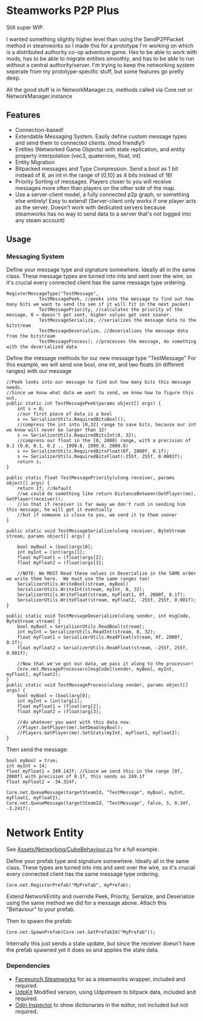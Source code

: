 # Steamworks P2P Plus

Still super WIP.

I wanted something slightly higher level than using the SendP2PPacket method in steamworks so I made this for a prototype I'm working on which is a distributed authority co-op adventure game. Has to be able to work with mods, has to be able to migrate entities smoothly, and has to be able to run without a central authority/server.  I'm trying to keep the networking system seperate from my prototype-specific stuff, but some features go pretty deep. 

All the good stuff is in NetworkManager.cs, methods called via Core.net or NetworkManager.instance

## Features
- Connection-based!
- Extendable Messaging System. Easily define custom message types and send them to connected clients. (mod friendly!)
- Entities (Networked Game Objects) with state replication, and entity property interpolation (vec3, quaternion, float, int)
- Entity Migration
- Bitpacked messages and Type Compression. Send a bool as 1 bit instead of 8, an int in the range of [0,10] as 4 bits instead of 16!
- Priority Sorting of messages. Players closer to you will receive messages more often than players on the other side of the map.
- Use a server-client model, a fully connected p2p graph, or something else entirely! Easy to extend! (Server-client only works if one player acts as the server. Doesn't work with dedicated servers because steamworks has no way to send data to a server that's not logged into any steam account)


## Usage
### Messaging System
Define your message type and signature somewhere. Ideally all in the same class. These message types are turned into ints and sent over the wire, so it's crucial every connected client has the same message type ordering.
```
RegisterMessageType("TestMessage",
            TestMessagePeek, //peeks into the message to find out how many bits we want to send (to see if it will fit in the next packet)
            TestMessagePriority, //calculates the priority of the message, 0 = doesn't get sent, higher values get sent sooner.
            TestMessageSerialize, //serializes the message data to the bitstream
            TestMessageDeserialize, //deserializes the message data from the bitstream
            TestMessageProcess); //processes the message, do something with the deserialized data
````

Define the message methods for our new message type "TestMessage"
For this example, we will send one bool, one int, and two floats (in different ranges) with our message
```
//Peek looks into our message to find out how many bits this message needs.
//Since we know what data we want to send, we know how to figure this out.
public static int TestMessagePeek(params object[] args) {
    int s = 0;
    //our first piece of data is a bool
    s += SerializerUtils.RequiredBitsBool();
    //compress the int into [0,32] range to save bits, because our int we know will never be larger than 32!
    s += SerializerUtils.RequiredBitsInt(0, 32); 
    //compress our float in the [0, 2000] range, with a precision of 0.1 (0.0, 0.1, 0.2 .. 1999.8, 1999.9, 2000.0)
    s += SerializerUtils.RequiredBitsFloat(0f, 2000f, 0.1f);
    s += SerializerUtils.RequiredBitsFloat(-255f, 255f, 0.0001f);
    return s;
}

public static float TestMessagePriority(ulong receiver, params object[] args) {
    return 1f; //default
    //we could do something like return DistanceBetween(GetPlayer(me), GetPlayer(receiver));
    //so that if receiver is far away we don't rush in sending him this message, he will get it eventually
    //but if someone is close to you, we send it to them sooner
}

public static void TestMessageSerialize(ulong receiver, ByteStream stream, params object[] args) {

    bool myBool = (bool)args[0];
    int myInt = (int)args[1];
    float myFloat1 = (float)args[2];
    float myFloat2 = (float)args[3];

    //NOTE: We MUST Read these values in Deserialize in the SAME order we write them here.  We must use the same ranges too!
    SerializerUtils.WriteBool(stream, myBool)
    SerializerUtils.WriteInt(stream, myInt, 0, 32);
    SerializerUtils.WriteFloat(stream, myFloat1, 0f, 2000f, 0.1f);
    SerializerUtils.WriteFloat(stream, myFloat2, -255f, 255f, 0.001f);
}

public static void TestMessageDeserialize(ulong sender, int msgCode, ByteStream stream) {
    bool myBool = SerializerUtils.ReadBool(stream);
    int myInt = SerializerUtils.ReadInt(stream, 0, 32);
    float myFloat1 = SerializerUtils.ReadFloat(stream, 0f, 2000f, 0.1f);
    float myFloat2 = SerializerUtils.ReadFloat(stream, -255f, 255f, 0.001f);
    
    //Now that we've got our data, we pass it along to the processor!
    Core.net.MessageProcessors[msgCode](sender, myBool, myInt, myFloat1, myFloat2);
}
public static void TestMessageProcess(ulong sender, params object[] args) {
    bool myBool = (bool)arg[0];
    int myInt = (int)arg[1];
    float myFloat1 = (float)arg[2];
    float myFloat2 = (float)arg[3];
    
    //do whatever you want with this data now.
    //Player.GetPlayer(me).SetDead(myBool);
    //Players.GetPlayer(me).SetStats(myInt, myFloat1, myFloat2);
}

```

Then send the message:
```
bool myBool = true;
int myInt = 14;
float myFloat1 = 249.142f; //Since we send this in the range [0f, 2000f] with precision of 0.1f, this sends as 249.1f
float myFloat2 = -34.324f;

Core.net.QueueMessage(targetSteamId, "TestMessage", myBool, myInt, myFloat1, myFloat2);
Core.net.QueueMessage(targetSteamId, "TestMessage", false, 5, 0.34f, -3.241f);
```

# Network Entity
See [Assets/Networking/CubeBehaviour.cs](https://github.com/DMeville/Steamworks-P2P-Plus/blob/master/Assets/Networking/CubeBehaviour.cs) for a full example.

Define your prefab type and signature somewhere. Ideally all in the same class. These types are turned into ints and sent over the wire, so it's crucial every connected client has the same message type ordering.

```
Core.net.RegisterPrefab("MyPrefab", myPrefab);
```
Extend NetworkEntity and override Peek, Priority, Serialize, and Deserialize using the same method we did for a message above. Attach this "Behaviour" to your prefab. 

Then to spawn the prefab:

```
Core.net.SpawnPrefab(Core.net.GetPrefabId("MyPrefab"));

```

Internally this just sends a state update, but since the receiver doesn't have the prefab spawned yet it does so and applies the state data.


### Dependencies
- [Facepunch.Steamworks](https://github.com/Facepunch/Facepunch.Steamworks) for as a steamworks wrapper, included and required. 
- [UdpKit](https://github.com/DMeville/udpkit) Modified version, using Udpstream to bitpack data, included and required. 
- [Odin Inspector](https://assetstore.unity.com/packages/tools/utilities/odin-inspector-and-serializer-89041) to show dictionaries in the editor, not included but not required.
